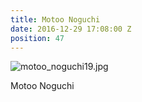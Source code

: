 ```yaml
---
title: Motoo Noguchi
date: 2016-12-29 17:08:00 Z
position: 47
---
```


![motoo_noguchi19.jpg](/uploads/motoo_noguchi19.jpg)

Motoo Noguchi